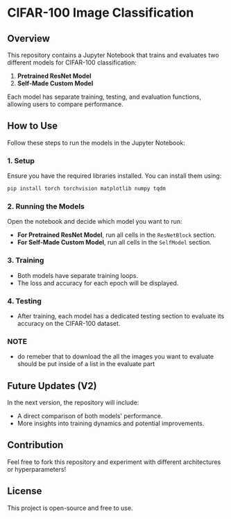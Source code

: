 # CIFAR-100 Image Classification

## Overview
This repository contains a Jupyter Notebook that trains and evaluates two different models for CIFAR-100 classification:

1. **Pretrained ResNet Model**
2. **Self-Made Custom Model**

Each model has separate training, testing, and evaluation functions, allowing users to compare performance.

## How to Use
Follow these steps to run the models in the Jupyter Notebook:

### 1. Setup
Ensure you have the required libraries installed. You can install them using:
```bash
pip install torch torchvision matplotlib numpy tqdm
```

### 2. Running the Models
Open the notebook and decide which model you want to run:
- **For Pretrained ResNet Model**, run all cells in the `ResNetBlock` section.
- **For Self-Made Custom Model**, run all cells in the `SelfModel` section.

### 3. Training
- Both models have separate training loops.
- The loss and accuracy for each epoch will be displayed.

### 4. Testing
- After training, each model has a dedicated testing section to evaluate its accuracy on the CIFAR-100 dataset.

### NOTE
- do remeber that to download the all the images you want to evaluate should be put inside of a list in the evaluate part  

## Future Updates (V2)
In the next version, the repository will include:
- A direct comparison of both models' performance.
- More insights into training dynamics and potential improvements.

## Contribution
Feel free to fork this repository and experiment with different architectures or hyperparameters!

## License
This project is open-source and free to use.

